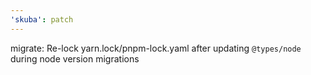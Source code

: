 ```yaml
---
'skuba': patch
---
```


migrate: Re-lock yarn.lock/pnpm-lock.yaml after updating `@types/node` during node version migrations
